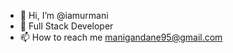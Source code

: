 - 👋 Hi, I’m @iamurmani
- 👀 Full Stack Developer
- 📫 How to reach me manigandane95@gmail.com

<!---
iamurmani/iamurmani is a ✨ special ✨ repository because its `README.md` (this file) appears on your GitHub profile.
You can click the Preview link to take a look at your changes.
--->
